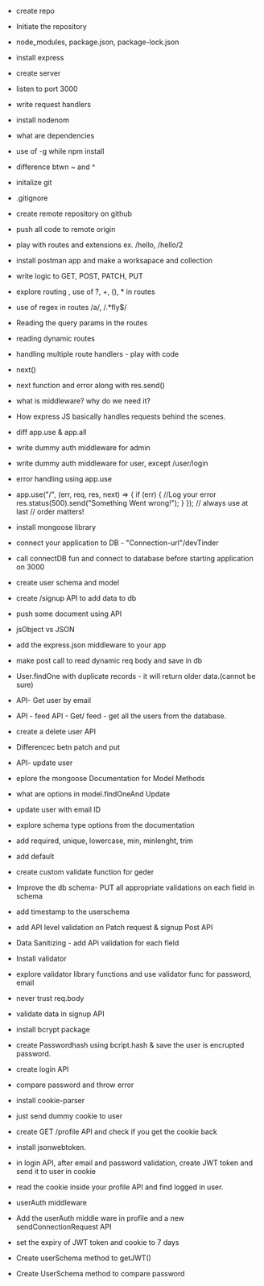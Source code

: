 - create repo
- Initiate the repository
- node_modules, package.json, package-lock.json
- install express
- create server
- listen to port 3000
- write request handlers
- install nodenom
- what are dependencies
- use of -g while npm install
- difference btwn ~ and ^
- initalize git
- .gitignore
- create remote repository on github
- push all code to remote origin
- play with routes and extensions ex. /hello, /hello/2
- install postman app and make a worksapace and collection
- write logic to GET, POST, PATCH, PUT
- explore routing , use of ?, +, (), \* in routes
- use of regex in routes /a/, /.\*fly$/
- Reading the query params in the routes
- reading dynamic routes

- handling multiple route handlers - play with code
- next()
- next function and error along with res.send()
- what is middleware? why do we need it?
- How express JS basically handles requests behind the scenes.
- diff app.use & app.all
- write dummy auth middleware for admin
- write dummy auth middleware for user, except /user/login
- error handling using app.use
- app.use("/", (err, req, res, next) => {
  if (err) {
  //Log your error
  res.status(500).send("Something Went wrong!");
  }
  }); // always use at last // order matters!

- install mongoose library
- connect your application to DB - "Connection-url"/devTinder
- call connectDB fun and connect to database before starting application on 3000

- create user schema and model
- create /signup API to add data to db
- push some document using API
- jsObject vs JSON
- add the express.json middleware to your app
- make post call to read dynamic req body and save in db
- User.findOne with duplicate records - it will return older data.(cannot be sure)
- API- Get user by email
- API - feed API - Get/ feed - get all the users from the database.
- create a delete user API
- Differencec betn patch and put
- API- update user
- eplore the mongoose Documentation for Model Methods
- what are options in model.findOneAnd Update
- update user with email ID

- explore schema type options from the documentation
- add required, unique, lowercase, min, minlenght, trim
- add default
- create custom validate function for geder
- Improve the db schema- PUT all appropriate validations on each field in schema
- add timestamp to the userschema

- add API level validation on Patch request & signup Post API
- Data Sanitizing - add APi validation for each field
- Install validator
- explore validator library functions and use validator func for password, email
- never trust req.body

- validate data in signup API
- install bcrypt package
- create Passwordhash using bcript.hash & save the user is encrupted password.
- create login API
- compare password and throw error

- install cookie-parser
- just send dummy cookie to user
- create GET /profile API and check if you get the cookie back
- install jsonwebtoken.
- in login API, after email and password validation, create JWT token and send it to user in cookie
- read the cookie inside your profile API and find logged in user.
- userAuth middleware
- Add the userAuth middle ware in profile and a new sendConnectionRequest API
- set the expiry of JWT token and cookie to 7 days
- Create userSchema method to getJWT()
- Create UserSchema method to compare password
